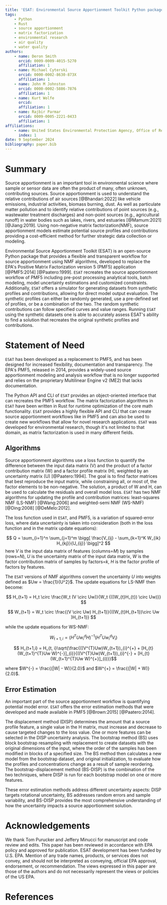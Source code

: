 ```yaml
---
title: 'ESAT: Environmental Source Apportionment Toolkit Python package'
tags: 
    - Python
    - Rust
    - source apportionment
    - matrix factorization
    - environmental research
    - air quality
    - water quality
authors:
    - name: Deron Smith
      orcid: 0009-0009-4015-5270
      affiliation: 1
    - name: Michael Cyterski
      orcid: 0000-0002-8630-873X
      affiliation: 1
    - name: John M Johnston
      orcid: 0000-0002-5886-7876
      affiliation: 1
    - name: Kurt Wolfe
      orcid: 
      affiliation: 1
    - name: Rajbir Parmar
      orcid: 0009-0005-2221-0433
      affiliation: 1
affiliations:
    - name: United States Environmental Protection Agency, Office of Research and Development, Center for Environmental Measurement and Modeling
      index: 1
date: 9 September 2024
bibliography: paper.bib
---
```


# Summary

Source apportionment is an important tool in environmental science where sample or sensor data are often the product
of many, often unknown, contributing sources. Source apportionment is used to understand the relative contributions of 
air sources [@Bhandari:2022] like vehicle emissions, industrial activities, biomass burning, dust. As well as particulate matter 
pollution and to identify relative contributions of point sources (e.g., wastewater treatment discharges) and 
non-point sources (e.g., agricultural runoff) in water bodies such as lakes, rivers, and estuaries [@Mamum:2021] [@Jiang:2019]. Using non-negative 
matrix factorization(NMF), source apportionment models estimate potential source profiles and contributions providing a 
cost-efficient method for further strategic data collection or modeling. 


Environmental Source Apportionment Toolkit (ESAT) is an open-source Python package that provides a flexible and 
transparent workflow for source apportionment using NMF algorithms, developed to replace the EPA's Positive 
Matrix Factorization version 5 (PMF5) application [@PMF5:2014] [@Paatero:1999]. `ESAT` recreates the source apportionment workflow of 
PMF5 including pre-post processing analytical tools, batch modeling, model uncertainty estimations and customized 
constraints. Additionally, `ESAT` offers a simulator for generating datasets from synthetic profiles and contributions, 
allowing for direct model output evaluation. The synthetic profiles can either be randomly generated, use a pre-defined 
set of profiles, or be a combination of the two. The random synthetic contributions can follow specified curves and 
value ranges. Running `ESAT` using the synthetic datasets one is able to accurately assess ESAT's ability to find a 
solution that recreates the original synthetic profiles and contributions. 

# Statement of Need

`ESAT` has been developed as a replacement to PMF5, and has been designed for increased flexibility, documentation and 
transparency. The EPA's PMF5, released in 2014, provides a widely-used source apportionment modeling and analysis 
workflow that is no longer supported and relies on the proprietary Multilinear Engine v2 (ME2) that lacks documentation.

The Python API and CLI of `ESAT` provides an object-oriented interface that can recreates the PMF5 workflow. 
The matrix factorization algorithms in `ESAT` have been written in Rust for runtime optimization of the core math 
functionality. `ESAT` provides a highly flexible API and CLI that can create source apportionment workflows like in PMF5 
and can also be used to create new workflows that allow for novel research applications. `ESAT` was developed for 
environmental research, though it's not limited to that domain, as matrix factorization is used in many different fields.

## Algorithms
Source apportionment algorithms use a loss function to quantify the difference between the input data matrix (V) and 
the product of a factor contribution matrix (W) and a factor profile matrix (H), weighted by an uncertainty matrix (U) 
[@Paatero:1994]. The goal is to find factor matrices that best reproduce the input matrix, while constraining all, 
or most of, the factor elements to be non-negative. The solution, a product of W and H, can be used to calculate the 
residuals and overall model loss. `ESAT` has two NMF algorithms for updating the profile and contribution matrices: 
least-squares NMF (LS-NMF) [@Wang:2006] and weighted-semi NMF (WS-NMF) [@Ding:2008] [@DeMelo:2012]. 

The loss function used in `ESAT`, and PMF5, is a variation of squared-error loss, where data uncertainty is taken into
consideration (both in the loss function and in the matrix update equations):

$$ 
Q = \sum_{i=1}^n \sum_{j=1}^m \bigg[ \frac{V_{ij} - \sum_{k=1}^K W_{ik} H_{kj}}{U_{ij}} \bigg]^2 
$$
here $V$ is the input data matrix of features (columns=$M$) by samples (rows=$N$), $U$ is the uncertainty matrix of the 
input data matrix, $W$ is the factor contribution matrix of samples by factors=$k$, $H$ is the factor profile of 
factors by features.

The `ESAT` versions of NMF algorithms convert the uncertainty $U$ into weights defined as $Uw = \frac{1}{U^2}$. 
The update equations for LS-NMF then become:

$$ H_{t+1} = H_t \circ \frac{W_t (V \circ Uw)}{W_t {((W_{t}H_{t}) \circ Uw)}} $$

$$ W_{t+1} = W_t \circ \frac{(V \circ Uw) H_{t+1}}{((W_{t}H_{t+1})\circ Uw )H_{t+1}} $$

while the update equations for WS-NMF:

$$ W_{t+1,i} = (H^{T}Uw_{i}^{d}H)^{-1}(H^{T}Uw_{i}^{d}V_{i})$$

$$ H_{t+1,i} = H_{t, i}\sqrt{\frac{((V^{T}Uw)W_{t+1})_{i}^{+} + [H_{t}(W_{t+1}^{T}Uw W)^{-}]_{i}}{((V^{T}Uw)W_{t+1})_{i}^{-} + [H_{t}(W_{t+1}^{T}Uw W)^{+}]_{i}}}$$

where $W^{-} = \frac{(|W| - W)}{2.0}$ and $W^{+} = \frac{(|W| + W)}{2.0}$.

## Error Estimation
An important part of the source apportionment workflow is quantifying potential model error. `ESAT` offers the error 
estimation methods that were developed and made available in PMF5 [@Brown:2015] [@Paatero:2014].

The displacement method (DISP) determines the amount that a source profile feature, a single value in the H matrix, 
must increase and decrease to cause targeted changes to the loss value. One or more features can be selected
in the DISP uncertainty analysis. The bootstrap method (BS) uses block bootstrap resampling with replacement to create
datasets with the original dimensions of the input, where the order of the samples has been modified in blocks of a
specified size. The BS method then calculates a new model from the bootstrap dataset, and original 
initialization, to evaluate how the profiles and concentrations change as a result of sample reordering.
The bootstrap-displacement method (BS-DISP) is the combination of the two techniques, where DISP is run for each 
bootstrap model on one or more features.

These error estimation methods address different uncertainty aspects: DISP targets rotational uncertainty, BS addresses 
random errors and sample variability, and BS-DISP provides the most comprehensive understanding of how the uncertainty 
impacts a source apportionment solution.

# Acknowledgements
We thank Tom Purucker and Jeffery Minucci for manuscript and code review and edits. 
This paper has been reviewed in accordance with EPA policy and approved for publication. 
ESAT development has been funded by U.S. EPA.  Mention of any trade names, products, or services does not convey, and 
should not be interpreted as conveying, official EPA approval, endorsement, or recommendation. The views expressed in 
this paper are those of the authors and do not necessarily represent the views or policies of the US EPA.

# References